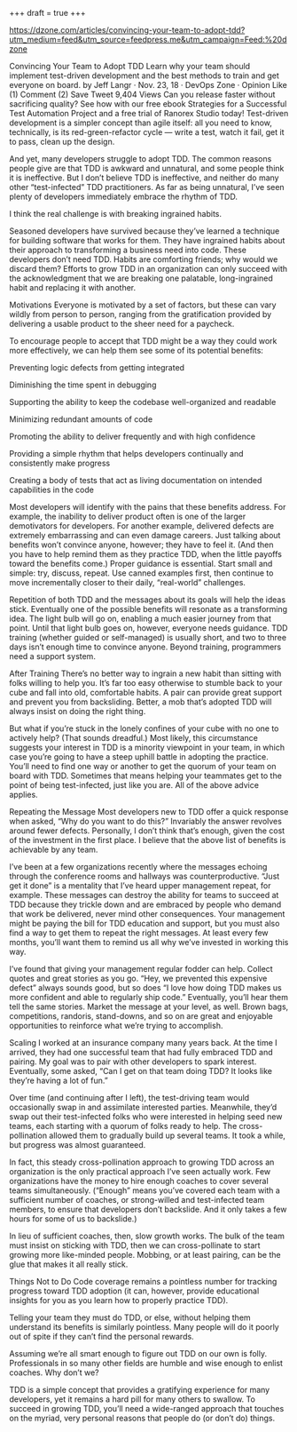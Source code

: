 +++
draft = true
+++

https://dzone.com/articles/convincing-your-team-to-adopt-tdd?utm_medium=feed&utm_source=feedpress.me&utm_campaign=Feed:%20dzone

Convincing Your Team to Adopt TDD
Learn why your team should implement test-driven development and the best methods to train and get everyone on board.
  by Jeff Langr  ·  Nov. 23, 18 · DevOps Zone · Opinion
Like (1)
  Comment (2)
Save   Tweet  9,404 Views Can you release faster without sacrificing quality? See how with our free ebook Strategies for a Successful Test Automation Project and a free trial of Ranorex Studio today!
Test-driven development is a simpler concept than agile itself: all you need to know, technically, is its red-green-refactor cycle — write a test, watch it fail, get it to pass, clean up the design.

And yet, many developers struggle to adopt TDD. The common reasons people give are that TDD is awkward and unnatural, and some people think it is ineffective. But I don’t believe TDD is ineffective, and neither do many other “test-infected” TDD practitioners. As far as being unnatural, I’ve seen plenty of developers immediately embrace the rhythm of TDD.

I think the real challenge is with breaking ingrained habits.

Seasoned developers have survived because they’ve learned a technique for building software that works for them. They have ingrained habits about their approach to transforming a business need into code. These developers don’t need TDD. Habits are comforting friends; why would we discard them? Efforts to grow TDD in an organization can only succeed with the acknowledgment that we are breaking one palatable, long-ingrained habit and replacing it with another.

Motivations
Everyone is motivated by a set of factors, but these can vary wildly from person to person, ranging from the gratification provided by delivering a usable product to the sheer need for a paycheck.

To encourage people to accept that TDD might be a way they could work more effectively, we can help them see some of its potential benefits:

Preventing logic defects from getting integrated

Diminishing the time spent in debugging

Supporting the ability to keep the codebase well-organized and readable

Minimizing redundant amounts of code

Promoting the ability to deliver frequently and with high confidence

Providing a simple rhythm that helps developers continually and consistently make progress

Creating a body of tests that act as living documentation on intended capabilities in the code

Most developers will identify with the pains that these benefits address. For example, the inability to deliver product often is one of the larger demotivators for developers. For another example, delivered defects are extremely embarrassing and can even damage careers. Just talking about benefits won’t convince anyone, however; they have to feel it. (And then you have to help remind them as they practice TDD, when the little payoffs toward the benefits come.) Proper guidance is essential. Start small and simple: try, discuss, repeat. Use canned examples first, then continue to move incrementally closer to their daily, “real-world” challenges.

Repetition of both TDD and the messages about its goals will help the ideas stick. Eventually one of the possible benefits will resonate as a transforming idea. The light bulb will go on, enabling a much easier journey from that point. Until that light bulb goes on, however, everyone needs guidance. TDD training (whether guided or self-managed) is usually short, and two to three days isn’t enough time to convince anyone. Beyond training, programmers need a support system.

After Training
There’s no better way to ingrain a new habit than sitting with folks willing to help you. It’s far too easy otherwise to stumble back to your cube and fall into old, comfortable habits. A pair can provide great support and prevent you from backsliding. Better, a mob that’s adopted TDD will always insist on doing the right thing.

But what if you’re stuck in the lonely confines of your cube with no one to actively help? (That sounds dreadful.) Most likely, this circumstance suggests your interest in TDD is a minority viewpoint in your team, in which case you’re going to have a steep uphill battle in adopting the practice. You’ll need to find one way or another to get the quorum of your team on board with TDD. Sometimes that means helping your teammates get to the point of being test-infected, just like you are. All of the above advice applies.

Repeating the Message
Most developers new to TDD offer a quick response when asked, “Why do you want to do this?” Invariably the answer revolves around fewer defects. Personally, I don’t think that’s enough, given the cost of the investment in the first place. I believe that the above list of benefits is achievable by any team.

I’ve been at a few organizations recently where the messages echoing through the conference rooms and hallways was counterproductive. “Just get it done” is a mentality that I’ve heard upper management repeat, for example. These messages can destroy the ability for teams to succeed at TDD because they trickle down and are embraced by people who demand that work be delivered, never mind other consequences. Your management might be paying the bill for TDD education and support, but you must also find a way to get them to repeat the right messages. At least every few months, you’ll want them to remind us all why we’ve invested in working this way.

I’ve found that giving your management regular fodder can help. Collect quotes and great stories as you go. “Hey, we prevented this expensive defect” always sounds good, but so does “I love how doing TDD makes us more confident and able to regularly ship code.” Eventually, you’ll hear them tell the same stories. Market the message at your level, as well. Brown bags, competitions, randoris, stand-downs, and so on are great and enjoyable opportunities to reinforce what we’re trying to accomplish.

Scaling
I worked at an insurance company many years back. At the time I arrived, they had one successful team that had fully embraced TDD and pairing. My goal was to pair with other developers to spark interest. Eventually, some asked, “Can I get on that team doing TDD? It looks like they’re having a lot of fun.”

Over time (and continuing after I left), the test-driving team would occasionally swap in and assimilate interested parties. Meanwhile, they’d swap out their test-infected folks who were interested in helping seed new teams, each starting with a quorum of folks ready to help. The cross-pollination allowed them to gradually build up several teams. It took a while, but progress was almost guaranteed.

In fact, this steady cross-pollination approach to growing TDD across an organization is the only practical approach I’ve seen actually work. Few organizations have the money to hire enough coaches to cover several teams simultaneously. (“Enough” means you’ve covered each team with a sufficient number of coaches, or strong-willed and test-infected team members, to ensure that developers don’t backslide. And it only takes a few hours for some of us to backslide.)

In lieu of sufficient coaches, then, slow growth works. The bulk of the team must insist on sticking with TDD, then we can cross-pollinate to start growing more like-minded people. Mobbing, or at least pairing, can be the glue that makes it all really stick.

Things Not to Do
Code coverage remains a pointless number for tracking progress toward TDD adoption (it can, however, provide educational insights for you as you learn how to properly practice TDD).

Telling your team they must do TDD, or else, without helping them understand its benefits is similarly pointless. Many people will do it poorly out of spite if they can’t find the personal rewards.

Assuming we’re all smart enough to figure out TDD on our own is folly. Professionals in so many other fields are humble and wise enough to enlist coaches. Why don’t we?

TDD is a simple concept that provides a gratifying experience for many developers, yet it remains a hard pill for many others to swallow. To succeed in growing TDD, you’ll need a wide-ranged approach that touches on the myriad, very personal reasons that people do (or don’t do) things.
